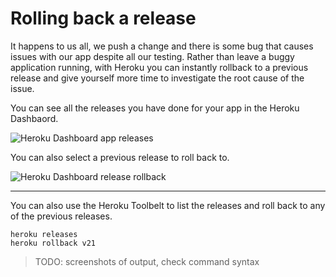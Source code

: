 # Rolling back a release 

  It happens to us all, we push a change and there is some bug that causes issues with our app despite all our testing.  Rather than leave a buggy application running, with Heroku you can instantly rollback to a previous release and give yourself more time to investigate the root cause of the issue.
  
  You can see all the releases you have done for your app in the Heroku Dashbaord.
  
  ![Heroku Dashboard app releases]()
  
  You can also select a previous release to roll back to.
  
  ![Heroku Dashboard release rollback]()
  
---

  You can also use the Heroku Toolbelt to list the releases and roll back to any of the previous releases.
  
    heroku releases 
    heroku rollback v21

> TODO: screenshots of output, check command syntax

